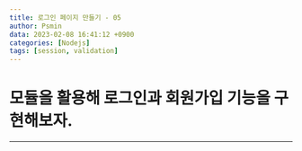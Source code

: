 ```yaml
---
title: 로그인 페이지 만들기 - 05
author: Psmin
data: 2023-02-08 16:41:12 +0900
categories: [Nodejs]
tags: [session, validation]
---
```


# 모듈을 활용해 로그인과 회원가입 기능을 구현해보자.

---

## 
